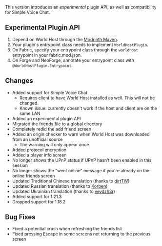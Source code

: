 This version introduces an *experimental* plugin API, as well as compatibility for Simple Voice Chat.

## Experimental Plugin API

1. Depend on World Host through the [Modrinth Maven](https://support.modrinth.com/en/articles/8801191-modrinth-maven).
2. Your plugin's entrypoint class needs to implement `WorldHostPlugin`.
3. On Fabric, specify your entrypoint class through the `worldhost` entrypoint in your fabric.mod.json.
4. On Forge and NeoForge, annotate your entrypoint class with `@WorldHostPlugin.Entrypoint`.

## Changes

- Added support for Simple Voice Chat
  - Requires client to have World Host installed as well. This will not be changed.
  - Known issue: currently doesn't work if the host and client are on the same LAN
- Added an experimental plugin API
- Migrated the friends file to a global directory
- Completely redid the add friend screen
- Added an origin checker to warn when World Host was downloaded from an unofficial source
  - The warning will only appear once
- Added protocol encryption
- Added a player info screen
- No longer shows the UPnP status if UPnP hasn't been enabled in this session
- No longer shows the "went online" message if you're already on the online friends screen
- Updated Traditional Chinese translation (thanks to [dirtTW](https://github.com/yichifauzi))
- Updated Russian translation (thanks to [Korben](https://github.com/mpustovoi))
- Updated Ukrainian translation (thanks to [veydzh3r](https://github.com/Veydzher))
- Added support for 1.21.3
- Dropped support for 1.18.2

## Bug Fixes

- Fixed a potential crash when refreshing the friends list
- Fixed pressing Escape in some screens not returning to the previous screen
